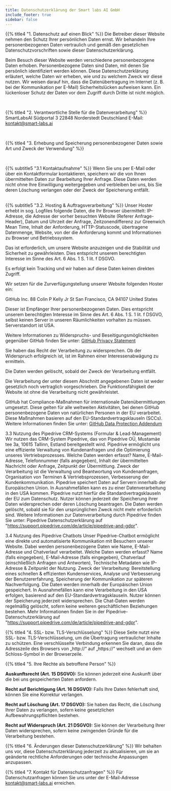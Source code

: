 ```yaml
---
title: Datenschutzerklärung der Smart labs AI GmbH
include_footer: true
sidebar: false
---
```


{{% title4 "1. Datenschutz auf einen Blick" %}}
Die Betreiber dieser Website nehmen den Schutz Ihrer persönlichen Daten ernst. Wir behandeln Ihre personenbezogenen Daten vertraulich und gemäß den gesetzlichen Datenschutzvorschriften sowie dieser Datenschutzerklärung.

Beim Besuch dieser Website werden verschiedene personenbezogene Daten erhoben. Personenbezogene Daten sind Daten, mit denen Sie persönlich identifiziert werden können. Diese Datenschutzerklärung erläutert, welche Daten wir erheben, wie und zu welchem Zweck wir diese nutzen. Wir weisen darauf hin, dass die Datenübertragung im Internet (z. B. bei der Kommunikation per E-Mail) Sicherheitslücken aufweisen kann. Ein lückenloser Schutz der Daten vor dem Zugriff durch Dritte ist nicht möglich.

</br>

{{% title4 "2. Verantwortliche Stelle für die Datenverarbeitung" %}}
SmartLabsAI
Südportal 3
22848 Norderstedt
Deutschland
E-Mail: kontakt@smart-labs.ai

</br>

{{% title4 "3. Erhebung und Speicherung personenbezogener Daten sowie Art und Zweck der Verwendung" %}}

</br>

{{% subtitle5 "3.1 Kontaktaufnahme" %}}
Wenn Sie uns per E-Mail oder über ein Kontaktformular kontaktieren, speichern wir die von Ihnen übermittelten Daten zur Bearbeitung Ihrer Anfrage. Diese Daten werden nicht ohne Ihre Einwilligung weitergegeben und verbleiben bei uns, bis Sie deren Löschung verlangen oder der Zweck der Speicherung entfällt.

</br>
{{% subtitle5 "3.2. Hosting & Auftragsverarbeitung" %}}
Unser Hoster erhebt in sog. Logfiles folgende Daten, die Ihr Browser übermittelt: IP-Adresse, die Adresse der vorher besuchten Website (Referer Anfrage-Header), Datum und Uhrzeit der Anfrage, Zeitzonendifferenz zur Greenwich Mean Time, Inhalt der Anforderung, HTTP-Statuscode, übertragene Datenmenge, Website, von der die Anforderung kommt und Informationen zu Browser und Betriebssystem.

Das ist erforderlich, um unsere Website anzuzeigen und die Stabilität und Sicherheit zu gewährleisten. Dies entspricht unserem berechtigten Interesse im Sinne des Art. 6 Abs. 1 S. 1 lit. f DSGVO.

Es erfolgt kein Tracking und wir haben auf diese Daten keinen direkten Zugriff.

Wir setzen für die Zurverfügungstellung unserer Website folgenden Hoster ein:

GitHub Inc.
88 Colin P Kelly Jr St
San Francisco, CA 94107
United States

Dieser ist Empfänger Ihrer personenbezogenen Daten. Dies entspricht unserem berechtigten Interesse im Sinne des Art. 6 Abs. 1 S. 1 lit. f DSGVO, selbst keinen Server in unseren Räumlichkeiten vorhalten zu müssen. Serverstandort ist USA.

Weitere Informationen zu Widerspruchs- und Beseitigungsmöglichkeiten gegenüber GitHub finden Sie unter: [GitHub Privacy Statement](https://docs.github.com/en/free-pro-team@latest/github/site-policy/github-privacy-statement#github-pages)

Sie haben das Recht der Verarbeitung zu widersprechen. Ob der Widerspruch erfolgreich ist, ist im Rahmen einer Interessenabwägung zu ermitteln.

Die Daten werden gelöscht, sobald der Zweck der Verarbeitung entfällt.

Die Verarbeitung der unter diesem Abschnitt angegebenen Daten ist weder gesetzlich noch vertraglich vorgeschrieben. Die Funktionsfähigkeit der Website ist ohne die Verarbeitung nicht gewährleistet.

GitHub hat Compliance-Maßnahmen für internationale Datenübermittlungen umgesetzt. Diese gelten für alle weltweiten Aktivitäten, bei denen GitHub personenbezogene Daten von natürlichen Personen in der EU verarbeitet. Diese Maßnahmen basieren auf den EU-Standardvertragsklauseln (SCCs). Weitere Informationen finden Sie unter: [GitHub Data Protection Addendum](https://docs.github.com/en/free-pro-team@latest/github/site-policy/github-data-protection-addendum#attachment-1–the-standard-contractual-clauses-processors)

3.3 Nutzung des Pipedrive CRM-Systems (Formular & Lead-Management)
Wir nutzen das CRM-System Pipedrive, das von Pipedrive OÜ, Mustamäe tee 3a, 10615 Tallinn, Estland bereitgestellt wird. Pipedrive ermöglicht uns eine effiziente Verwaltung von Kundenanfragen und die Optimierung unseres Vertriebsprozesses. Welche Daten werden erfasst? Name, E-Mail-Adresse, Telefonnummer (falls angegeben), Inhalt der übermittelten Nachricht oder Anfrage, Zeitpunkt der Übermittlung. Zweck der Verarbeitung ist die Verwaltung und Beantwortung von Kundenanfragen, Organisation von Terminen & Vertriebsprozessen, Verbesserung der Kundenkommunikation. Pipedrive speichert Daten auf Servern innerhalb der Europäischen Union. In Ausnahmefällen kann es zu einer Datenverarbeitung in den USA kommen. Pipedrive nutzt hierfür die Standardvertragsklauseln der EU zum Datenschutz. Nutzer können jederzeit der Speicherung ihrer Daten widersprechen oder deren Löschung beantragen. Die Daten werden gelöscht, sobald sie für den ursprünglichen Zweck nicht mehr erforderlich sind. Weitere Informationen zur Datenverarbeitung durch Pipedrive finden Sie unter: Pipedrive Datenschutzerklärung auf "https://support.pipedrive.com/de/article/pipedrive-and-gdpr".

3.4 Nutzung des Pipedrive Chatbots
Unser Pipedrive-Chatbot ermöglicht eine direkte und automatisierte Kommunikation mit Besuchern unserer Website. Dabei werden personenbezogene Daten wie Name, E-Mail-Adresse und Chatverlauf verarbeitet. Welche Daten werden erfasst? Name (falls eingegeben), E-Mail-Adresse (falls eingegeben), Chatverlauf (einschließlich Anfragen und Antworten), Technische Metadaten wie IP-Adresse & Zeitpunkt der Nutzung. Zweck der Verarbeitung: Bereitstellung eines schnellen & effizienten Kundenservices, Analyse und Verbesserung der Benutzererfahrung, Speicherung der Kommunikation zur späteren Nachverfolgung. Die Daten werden innerhalb der Europäischen Union gespeichert. In Ausnahmefällen kann eine Verarbeitung in den USA erfolgen, basierend auf den EU-Standardvertragsklauseln. Nutzer können der Speicherung jederzeit widersprechen. Die Chat-Daten werden regelmäßig gelöscht, sofern keine weiteren geschäftlichen Beziehungen bestehen. Mehr Informationen finden Sie in der Pipedrive-Datenschutzerklärung auf "https://support.pipedrive.com/de/article/pipedrive-and-gdpr".

{{% title4 "4. SSL- bzw. TLS-Verschlüsselung" %}}
Diese Seite nutzt eine SSL- bzw. TLS-Verschlüsselung, um die Übertragung vertraulicher Inhalte zu schützen. Eine verschlüsselte Verbindung erkennen Sie daran, dass die Adresszeile des Browsers von „http://“ auf „https://“ wechselt und an dem Schloss-Symbol in der Browserzeile.


{{% title4 "5. Ihre Rechte als betroffene Person" %}}

**Auskunftsrecht (Art. 15 DSGVO):** Sie können jederzeit eine Auskunft über die bei uns gespeicherten Daten anfordern.

**Recht auf Berichtigung (Art. 16 DSGVO):** Falls Ihre Daten fehlerhaft sind, können Sie eine Korrektur verlangen.

**Recht auf Löschung (Art. 17 DSGVO):** Sie haben das Recht, die Löschung Ihrer Daten zu verlangen, sofern keine gesetzlichen Aufbewahrungspflichten bestehen.

**Recht auf Widerspruch (Art. 21 DSGVO):** Sie können der Verarbeitung Ihrer Daten widersprechen, sofern keine zwingenden Gründe für die Verarbeitung bestehen.


{{% title4 "6. Änderungen dieser Datenschutzerklärung" %}}
Wir behalten uns vor, diese Datenschutzerklärung jederzeit zu aktualisieren, um sie an geänderte rechtliche Anforderungen oder technische Anpassungen anzupassen.

{{% title4 "7. Kontakt für Datenschutzanfragen" %}}
Für Datenschutzanfragen können Sie uns unter der E-Mail-Adresse kontakt@smart-labs.ai erreichen.
